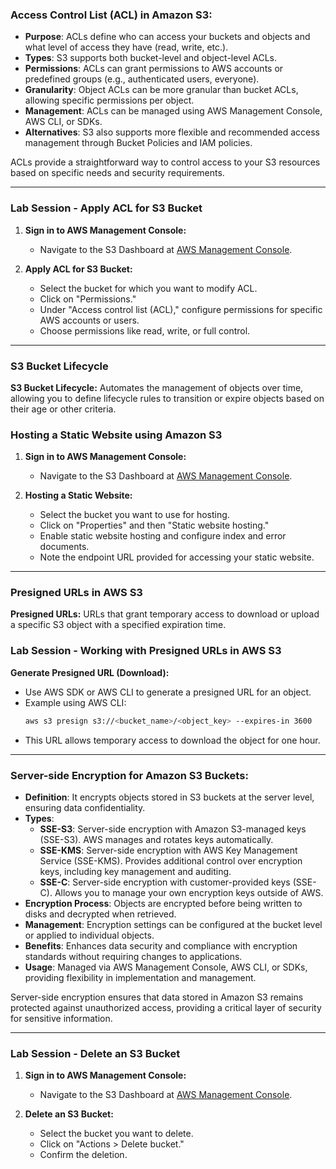 ### Access Control List (ACL) in Amazon S3:
- **Purpose**: ACLs define who can access your buckets and objects and what level of access they have (read, write, etc.).
- **Types**: S3 supports both bucket-level and object-level ACLs.
- **Permissions**: ACLs can grant permissions to AWS accounts or predefined groups (e.g., authenticated users, everyone).
- **Granularity**: Object ACLs can be more granular than bucket ACLs, allowing specific permissions per object.
- **Management**: ACLs can be managed using AWS Management Console, AWS CLI, or SDKs.
- **Alternatives**: S3 also supports more flexible and recommended access management through Bucket Policies and IAM policies.

ACLs provide a straightforward way to control access to your S3 resources based on specific needs and security requirements.

----
### Lab Session - Apply ACL for S3 Bucket

1. **Sign in to AWS Management Console:**
   - Navigate to the S3 Dashboard at [AWS Management Console](https://s3.console.aws.amazon.com/s3/).

2. **Apply ACL for S3 Bucket:**
   - Select the bucket for which you want to modify ACL.
   - Click on "Permissions."
   - Under "Access control list (ACL)," configure permissions for specific AWS accounts or users.
   - Choose permissions like read, write, or full control.
----
### S3 Bucket Lifecycle

**S3 Bucket Lifecycle:** Automates the management of objects over time, allowing you to define lifecycle rules to transition or expire objects based on their age or other criteria.

### Hosting a Static Website using Amazon S3

1. **Sign in to AWS Management Console:**
   - Navigate to the S3 Dashboard at [AWS Management Console](https://s3.console.aws.amazon.com/s3/).

2. **Hosting a Static Website:**
   - Select the bucket you want to use for hosting.
   - Click on "Properties" and then "Static website hosting."
   - Enable static website hosting and configure index and error documents.
   - Note the endpoint URL provided for accessing your static website.

----
### Presigned URLs in AWS S3

**Presigned URLs:** URLs that grant temporary access to download or upload a specific S3 object with a specified expiration time.

### Lab Session - Working with Presigned URLs in AWS S3
 **Generate Presigned URL (Download):**
   - Use AWS SDK or AWS CLI to generate a presigned URL for an object.
   - Example using AWS CLI:
     ```bash
     aws s3 presign s3://<bucket_name>/<object_key> --expires-in 3600
     ```
   - This URL allows temporary access to download the object for one hour.

----

### Server-side Encryption for Amazon S3 Buckets:
- **Definition**: It encrypts objects stored in S3 buckets at the server level, ensuring data confidentiality.
- **Types**:
  - **SSE-S3**: Server-side encryption with Amazon S3-managed keys (SSE-S3). AWS manages and rotates keys automatically.
  - **SSE-KMS**: Server-side encryption with AWS Key Management Service (SSE-KMS). Provides additional control over encryption keys, including key management and auditing.
  - **SSE-C**: Server-side encryption with customer-provided keys (SSE-C). Allows you to manage your own encryption keys outside of AWS.
- **Encryption Process**: Objects are encrypted before being written to disks and decrypted when retrieved.
- **Management**: Encryption settings can be configured at the bucket level or applied to individual objects.
- **Benefits**: Enhances data security and compliance with encryption standards without requiring changes to applications.
- **Usage**: Managed via AWS Management Console, AWS CLI, or SDKs, providing flexibility in implementation and management.

Server-side encryption ensures that data stored in Amazon S3 remains protected against unauthorized access, providing a critical layer of security for sensitive information.

----

### Lab Session - Delete an S3 Bucket

1. **Sign in to AWS Management Console:**
   - Navigate to the S3 Dashboard at [AWS Management Console](https://s3.console.aws.amazon.com/s3/).

2. **Delete an S3 Bucket:**
   - Select the bucket you want to delete.
   - Click on "Actions > Delete bucket."
   - Confirm the deletion.
